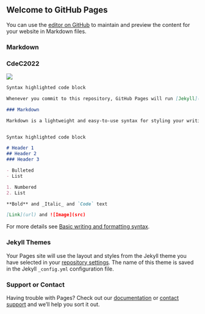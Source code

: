## Welcome to GitHub Pages

You can use the [editor on GitHub](https://github.com/Ari1907/Ari1907.githbu.io/edit/gh-pages/index.md) to maintain and preview the content for your website in Markdown files.

### Markdown

### CdeC2022

![](https://www.elfinanciero.com.mx/resizer/7XFy8rvvWbs0bE6px9z1eTC0cCk=/1440x810/filters:format(jpg):quality(70)/cloudfront-us-east-1.images.arcpublishing.com/elfinanciero/O6UC5XMEIJBV3ESXHULEWFEK2E.jpg) 

```markdown
Syntax highlighted code block

Whenever you commit to this repository, GitHub Pages will run [Jekyll](https://jekyllrb.com/) to rebuild the pages in your site, from the content in your Markdown files.

### Markdown

Markdown is a lightweight and easy-to-use syntax for styling your writing. It includes conventions for


Syntax highlighted code block

# Header 1
## Header 2
### Header 3

- Bulleted
- List

1. Numbered
2. List

**Bold** and _Italic_ and `Code` text

[Link](url) and ![Image](src)
```

For more details see [Basic writing and formatting syntax](https://docs.github.com/en/github/writing-on-github/getting-started-with-writing-and-formatting-on-github/basic-writing-and-formatting-syntax).

### Jekyll Themes

Your Pages site will use the layout and styles from the Jekyll theme you have selected in your [repository settings](https://github.com/Ari1907/Ari1907.githbu.io/settings/pages). The name of this theme is saved in the Jekyll `_config.yml` configuration file.

### Support or Contact

Having trouble with Pages? Check out our [documentation](https://docs.github.com/categories/github-pages-basics/) or [contact support](https://support.github.com/contact) and we’ll help you sort it out.
